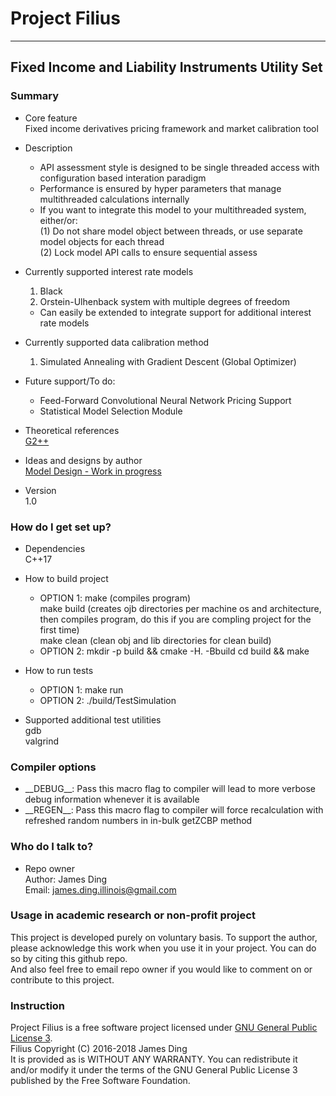 # Project Filius #
----

## Fixed Income and Liability Instruments Utility Set ##

### Summary ###

* Core feature  
	Fixed income derivatives pricing framework and market calibration tool

* Description  
    * API assessment style is designed to be single threaded access with configuration based interation paradigm
    * Performance is ensured by hyper parameters that manage multithreaded calculations internally  
    * If you want to integrate this model to your multithreaded system, either/or:  
        (1) Do not share model object between threads, or use separate model objects for each thread   
        (2) Lock model API calls to ensure sequential assess

* Currently supported interest rate models  
    1. Black  
    2. Orstein-Ulhenback system with multiple degrees of freedom  
    * Can easily be extended to integrate support for additional interest rate models  

* Currently supported data calibration method  
    1. Simulated Annealing with Gradient Descent (Global Optimizer)  

* Future support/To do:  
    * Feed-Forward Convolutional Neural Network Pricing Support  
    * Statistical Model Selection Module

* Theoretical references  
    [G2++](doc/G2++.pdf)  

* Ideas and designs by author  
    [Model Design - Work in progress](doc/G2++_Math.pdf)  

* Version  
	1.0

### How do I get set up? ###

* Dependencies  
    C++17
* How to build project  
    * OPTION 1:
    make (compiles program)  
    make build (creates ojb directories per machine os and architecture, then compiles program, do this if you are compling project for the first time)  
    make clean (clean obj and lib directories for clean build)
    * OPTION 2:
    mkdir -p build && cmake -H. -Bbuild
    cd build && make
* How to run tests  
    * OPTION 1:
    make run
    * OPTION 2:
    ./build/TestSimulation

* Supported additional test utilities  
    gdb  
    valgrind

### Compiler options ###
* \_\_DEBUG\_\_: Pass this macro flag to compiler will lead to more verbose debug information whenever it is available
* \_\_REGEN\_\_: Pass this macro flag to compiler will force recalculation with refreshed random numbers in in-bulk getZCBP method

### Who do I talk to? ###

* Repo owner  
	Author: James Ding  
    Email: james.ding.illinois@gmail.com

### Usage in academic research or non-profit project ###

This project is developed purely on voluntary basis.
To support the author, please acknowledge this work when you use it in your project.
You can do so by citing this github repo.  
And also feel free to email repo owner if you would like to comment on or contribute to this project.

### Instruction ###

Project Filius is a free software project licensed under [GNU General Public License 3](LICENSE).  
Filius  Copyright (C) 2016-2018  James Ding  
It is provided as is WITHOUT ANY WARRANTY.
You can redistribute it and/or modify it under the terms of the GNU General Public License 3 published by the Free Software Foundation.
